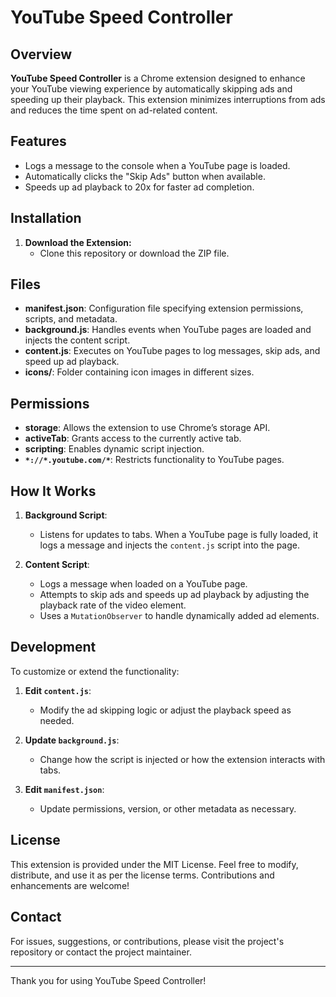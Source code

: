 # YouTube Speed Controller

## Overview

**YouTube Speed Controller** is a Chrome extension designed to enhance your YouTube viewing experience by automatically skipping ads and speeding up their playback. This extension minimizes interruptions from ads and reduces the time spent on ad-related content.

## Features

- Logs a message to the console when a YouTube page is loaded.
- Automatically clicks the "Skip Ads" button when available.
- Speeds up ad playback to 20x for faster ad completion.

## Installation

1. **Download the Extension:**
   - Clone this repository or download the ZIP file.


## Files

- **manifest.json**: Configuration file specifying extension permissions, scripts, and metadata.
- **background.js**: Handles events when YouTube pages are loaded and injects the content script.
- **content.js**: Executes on YouTube pages to log messages, skip ads, and speed up ad playback.
- **icons/**: Folder containing icon images in different sizes.

## Permissions

- **storage**: Allows the extension to use Chrome’s storage API.
- **activeTab**: Grants access to the currently active tab.
- **scripting**: Enables dynamic script injection.
- **`*://*.youtube.com/*`**: Restricts functionality to YouTube pages.

## How It Works

1. **Background Script**:
   - Listens for updates to tabs. When a YouTube page is fully loaded, it logs a message and injects the `content.js` script into the page.

2. **Content Script**:
   - Logs a message when loaded on a YouTube page.
   - Attempts to skip ads and speeds up ad playback by adjusting the playback rate of the video element.
   - Uses a `MutationObserver` to handle dynamically added ad elements.

## Development

To customize or extend the functionality:

1. **Edit `content.js`**:
   - Modify the ad skipping logic or adjust the playback speed as needed.
   
2. **Update `background.js`**:
   - Change how the script is injected or how the extension interacts with tabs.
   
3. **Edit `manifest.json`**:
   - Update permissions, version, or other metadata as necessary.

## License

This extension is provided under the MIT License. Feel free to modify, distribute, and use it as per the license terms. Contributions and enhancements are welcome!

## Contact

For issues, suggestions, or contributions, please visit the project's repository or contact the project maintainer.

---

Thank you for using YouTube Speed Controller!
